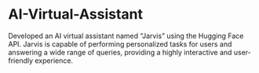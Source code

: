 # AI-Virtual-Assistant
Developed an AI virtual assistant named “Jarvis” using the Hugging Face API. Jarvis is capable of  performing personalized tasks for users and answering a wide range of queries, providing a highly  interactive and user-friendly experience.
